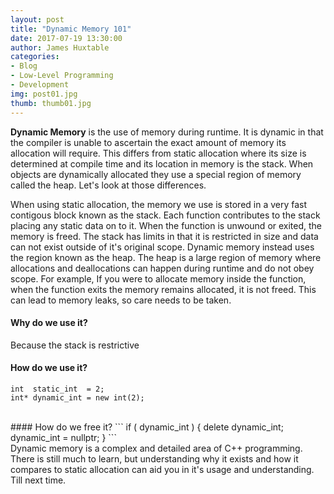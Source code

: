 ```yaml
---
layout: post
title: "Dynamic Memory 101"
date: 2017-07-19 13:30:00
author: James Huxtable
categories: 
- Blog 
- Low-Level Programming
- Development
img: post01.jpg
thumb: thumb01.jpg
---
```


<b>Dynamic Memory</b> is the use of memory during runtime. It is dynamic in that the compiler is unable to ascertain the exact amount of memory its allocation will require. This differs from static allocation where its size is determined at compile time and its location in memory is the stack. When objects are dynamically allocated they use a special region of memory called the heap. Let's look at those differences. <!--more-->

When using static allocation, the memory we use is stored in a very fast contigous block known as the stack. Each function contributes to the stack placing any static data on to it. When the function is unwound or exited, the memory is freed. The stack has limits in that it is restricted in size and data can not exist outside of it's original scope. Dynamic memory instead uses the region known as the heap. The heap is a large region of memory where allocations and deallocations can happen during runtime and do not obey scope. For example, If you were to allocate memory inside the function, when the function exits the memory remains allocated, it is not freed. This can lead to memory leaks, so care needs to be taken. 
<br />

#### Why do we use it?
Because the stack is restrictive
<br />

#### How do we use it?
```
int  static_int  = 2;
int* dynamic_int = new int(2);
```

<br />
#### How do we free it?
```
if ( dynamic_int )
{ 
  delete dynamic_int;
  dynamic_int = nullptr;
}
```

<br />
Dynamic memory is a complex and detailed area of C++ programming. There is still much to learn, but understanding why it exists and how it compares to static allocation can aid you in it's usage and understanding. Till next time. 
